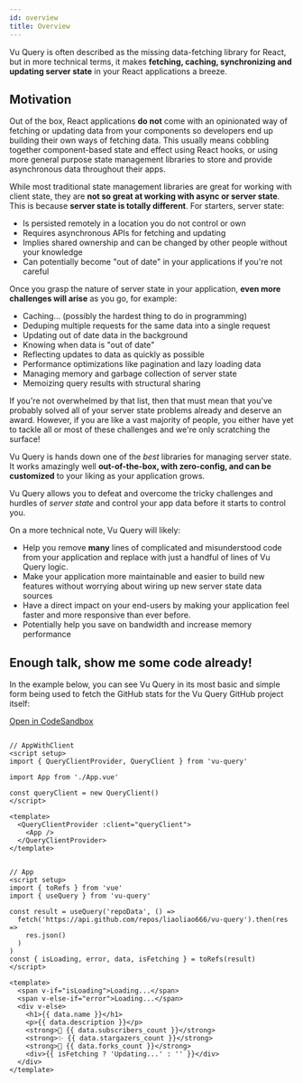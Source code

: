 ```yaml
---
id: overview
title: Overview
---
```


Vu Query is often described as the missing data-fetching library for React, but in more technical terms, it makes **fetching, caching, synchronizing and updating server state** in your React applications a breeze.

## Motivation

Out of the box, React applications **do not** come with an opinionated way of fetching or updating data from your components so developers end up building their own ways of fetching data. This usually means cobbling together component-based state and effect using React hooks, or using more general purpose state management libraries to store and provide asynchronous data throughout their apps.

While most traditional state management libraries are great for working with client state, they are **not so great at working with async or server state**. This is because **server state is totally different**. For starters, server state:

- Is persisted remotely in a location you do not control or own
- Requires asynchronous APIs for fetching and updating
- Implies shared ownership and can be changed by other people without your knowledge
- Can potentially become "out of date" in your applications if you're not careful

Once you grasp the nature of server state in your application, **even more challenges will arise** as you go, for example:

- Caching... (possibly the hardest thing to do in programming)
- Deduping multiple requests for the same data into a single request
- Updating out of date data in the background
- Knowing when data is "out of date"
- Reflecting updates to data as quickly as possible
- Performance optimizations like pagination and lazy loading data
- Managing memory and garbage collection of server state
- Memoizing query results with structural sharing

If you're not overwhelmed by that list, then that must mean that you've probably solved all of your server state problems already and deserve an award. However, if you are like a vast majority of people, you either have yet to tackle all or most of these challenges and we're only scratching the surface!

Vu Query is hands down one of the _best_ libraries for managing server state. It works amazingly well **out-of-the-box, with zero-config, and can be customized** to your liking as your application grows.

Vu Query allows you to defeat and overcome the tricky challenges and hurdles of _server state_ and control your app data before it starts to control you.

On a more technical note, Vu Query will likely:

- Help you remove **many** lines of complicated and misunderstood code from your application and replace with just a handful of lines of Vu Query logic.
- Make your application more maintainable and easier to build new features without worrying about wiring up new server state data sources
- Have a direct impact on your end-users by making your application feel faster and more responsive than ever before.
- Potentially help you save on bandwidth and increase memory performance

## Enough talk, show me some code already!

In the example below, you can see Vu Query in its most basic and simple form being used to fetch the GitHub stats for the Vu Query GitHub project itself:

[Open in CodeSandbox](https://codesandbox.io/s/github/liaoliao666/vu-query/tree/master/examples/simple)

```vue

// AppWithClient
<script setup>
import { QueryClientProvider, QueryClient } from 'vu-query'

import App from './App.vue'

const queryClient = new QueryClient()
</script>

<template>
  <QueryClientProvider :client="queryClient">
    <App />
  </QueryClientProvider>
</template>


// App
<script setup>
import { toRefs } from 'vue'
import { useQuery } from 'vu-query'

const result = useQuery('repoData', () =>
  fetch('https://api.github.com/repos/liaoliao666/vu-query').then(res =>
    res.json()
  )
)
const { isLoading, error, data, isFetching } = toRefs(result)
</script>

<template>
  <span v-if="isLoading">Loading...</span>
  <span v-else-if="error">Loading...</span>
  <div v-else>
    <h1>{{ data.name }}</h1>
    <p>{{ data.description }}</p>
    <strong>👀 {{ data.subscribers_count }}</strong>
    <strong>✨ {{ data.stargazers_count }}</strong>
    <strong>🍴 {{ data.forks_count }}</strong>
    <div>{{ isFetching ? 'Updating...' : '' }}</div>
  </div>
</template>
```